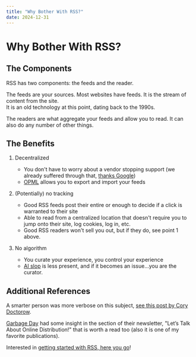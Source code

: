 ```yaml
---
title: "Why Bother With RSS?"  
date: 2024-12-31
---
```


# Why Bother With RSS?

## The Components

RSS has two components: the feeds and the reader.

The feeds are your sources. Most websites have feeds. It is the stream of content from the site.  
It is an old technology at this point, dating back to the 1990s.

The readers are what aggregate your feeds and allow you to read. It can also do any number of other things.

## The Benefits

1. Decentralized

    - You don't have to worry about a vendor stopping support (we already suffered through that, [thanks Google](https://www.theverge.com/23778253/google-reader-death-2013-rss-social))
    - [OPML](https://en.wikipedia.org/wiki/OPML) allows you to export and import your feeds

2. (Potentially) no tracking

    - Good RSS feeds post their entire or enough to decide if a click is warranted to their site
    - Able to read from a centralized location that doesn't require you to jump onto their site, log cookies, log in, etc.
    - Good RSS readers won't sell you out, but if they do, see point 1 above.

3. No algorithm

    - You curate your experience, you control your experience
    - [AI slop](https://nymag.com/intelligencer/article/ai-generated-content-internet-online-slop-spam.html) is less present, and if it becomes an issue...you are the curator. 

## Additional References

A smarter person was more verbose on this subject, [see this post by Cory Doctorow](https://pluralistic.net/2024/10/16/keep-it-really-simple-stupid/#read-receipts-are-you-kidding-me-seriously-fuck-that-noise).

[Garbage Day](https://www.garbageday.email/p/4chanification-web) had some insight in the section of their newsletter, "Let’s Talk About Online Distribution!" that is worth a read too (also it is one of my favorite publications).

Interested in [getting started with RSS, here you go](https://joethor.dev/2024/04/03/rss-quickstart.html)!
